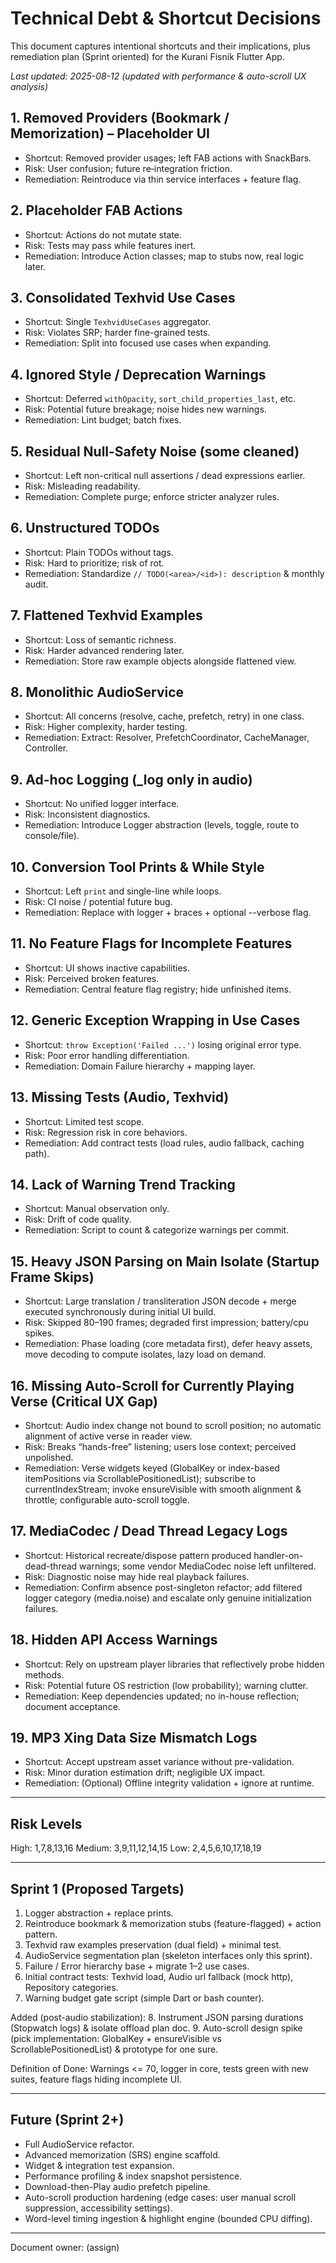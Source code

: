 # Technical Debt & Shortcut Decisions

This document captures intentional shortcuts and their implications, plus remediation plan (Sprint oriented) for the Kurani Fisnik Flutter App.

_Last updated: 2025-08-12 (updated with performance & auto-scroll UX analysis)_

## 1. Removed Providers (Bookmark / Memorization) – Placeholder UI
- Shortcut: Removed provider usages; left FAB actions with SnackBars.
- Risk: User confusion; future re‑integration friction.
- Remediation: Reintroduce via thin service interfaces + feature flag.

## 2. Placeholder FAB Actions
- Shortcut: Actions do not mutate state.
- Risk: Tests may pass while features inert.
- Remediation: Introduce Action classes; map to stubs now, real logic later.

## 3. Consolidated Texhvid Use Cases
- Shortcut: Single `TexhvidUseCases` aggregator.
- Risk: Violates SRP; harder fine-grained tests.
- Remediation: Split into focused use cases when expanding.

## 4. Ignored Style / Deprecation Warnings
- Shortcut: Deferred `withOpacity`, `sort_child_properties_last`, etc.
- Risk: Potential future breakage; noise hides new warnings.
- Remediation: Lint budget; batch fixes.

## 5. Residual Null-Safety Noise (some cleaned)
- Shortcut: Left non-critical null assertions / dead expressions earlier.
- Risk: Misleading readability.
- Remediation: Complete purge; enforce stricter analyzer rules.

## 6. Unstructured TODOs
- Shortcut: Plain TODOs without tags.
- Risk: Hard to prioritize; risk of rot.
- Remediation: Standardize `// TODO(<area>/<id>): description` & monthly audit.

## 7. Flattened Texhvid Examples
- Shortcut: Loss of semantic richness.
- Risk: Harder advanced rendering later.
- Remediation: Store raw example objects alongside flattened view.

## 8. Monolithic AudioService
- Shortcut: All concerns (resolve, cache, prefetch, retry) in one class.
- Risk: Higher complexity, harder testing.
- Remediation: Extract: Resolver, PrefetchCoordinator, CacheManager, Controller.

## 9. Ad-hoc Logging (_log only in audio)
- Shortcut: No unified logger interface.
- Risk: Inconsistent diagnostics.
- Remediation: Introduce Logger abstraction (levels, toggle, route to console/file).

## 10. Conversion Tool Prints & While Style
- Shortcut: Left `print` and single-line while loops.
- Risk: CI noise / potential future bug.
- Remediation: Replace with logger + braces + optional --verbose flag.

## 11. No Feature Flags for Incomplete Features
- Shortcut: UI shows inactive capabilities.
- Risk: Perceived broken features.
- Remediation: Central feature flag registry; hide unfinished items.

## 12. Generic Exception Wrapping in Use Cases
- Shortcut: `throw Exception('Failed ...')` losing original error type.
- Risk: Poor error handling differentiation.
- Remediation: Domain Failure hierarchy + mapping layer.

## 13. Missing Tests (Audio, Texhvid)
- Shortcut: Limited test scope.
- Risk: Regression risk in core behaviors.
- Remediation: Add contract tests (load rules, audio fallback, caching path).

## 14. Lack of Warning Trend Tracking
- Shortcut: Manual observation only.
- Risk: Drift of code quality.
- Remediation: Script to count & categorize warnings per commit.

## 15. Heavy JSON Parsing on Main Isolate (Startup Frame Skips)
- Shortcut: Large translation / transliteration JSON decode + merge executed synchronously during initial UI build.
- Risk: Skipped 80–190 frames; degraded first impression; battery/cpu spikes.
- Remediation: Phase loading (core metadata first), defer heavy assets, move decoding to compute isolates, lazy load on demand.

## 16. Missing Auto-Scroll for Currently Playing Verse (Critical UX Gap)
- Shortcut: Audio index change not bound to scroll position; no automatic alignment of active verse in reader view.
- Risk: Breaks “hands-free” listening; users lose context; perceived unpolished.
- Remediation: Verse widgets keyed (GlobalKey or index-based itemPositions via ScrollablePositionedList); subscribe to currentIndexStream; invoke ensureVisible with smooth alignment & throttle; configurable auto-scroll toggle.

## 17. MediaCodec / Dead Thread Legacy Logs
- Shortcut: Historical recreate/dispose pattern produced handler-on-dead-thread warnings; some vendor MediaCodec noise left unfiltered.
- Risk: Diagnostic noise may hide real playback failures.
- Remediation: Confirm absence post-singleton refactor; add filtered logger category (media.noise) and escalate only genuine initialization failures.

## 18. Hidden API Access Warnings
- Shortcut: Rely on upstream player libraries that reflectively probe hidden methods.
- Risk: Potential future OS restriction (low probability); warning clutter.
- Remediation: Keep dependencies updated; no in-house reflection; document acceptance.

## 19. MP3 Xing Data Size Mismatch Logs
- Shortcut: Accept upstream asset variance without pre-validation.
- Risk: Minor duration estimation drift; negligible UX impact.
- Remediation: (Optional) Offline integrity validation + ignore at runtime.

---
## Risk Levels
High: 1,7,8,13,16
Medium: 3,9,11,12,14,15
Low: 2,4,5,6,10,17,18,19

---
## Sprint 1 (Proposed Targets)
1. Logger abstraction + replace prints.
2. Reintroduce bookmark & memorization stubs (feature-flagged) + action pattern.
3. Texhvid raw examples preservation (dual field) + minimal test.
4. AudioService segmentation plan (skeleton interfaces only this sprint).
5. Failure / Error hierarchy base + migrate 1–2 use cases.
6. Initial contract tests: Texhvid load, Audio url fallback (mock http), Repository categories.
7. Warning budget gate script (simple Dart or bash counter).

Added (post-audio stabilization):
8. Instrument JSON parsing durations (Stopwatch logs) & isolate offload plan doc.
9. Auto-scroll design spike (pick implementation: GlobalKey + ensureVisible vs ScrollablePositionedList) & prototype for one sure.

Definition of Done: Warnings <= 70, logger in core, tests green with new suites, feature flags hiding incomplete UI.

---
## Future (Sprint 2+)
- Full AudioService refactor.
- Advanced memorization (SRS) engine scaffold.
- Widget & integration test expansion.
- Performance profiling & index snapshot persistence.
- Download-then-Play audio prefetch pipeline.
- Auto-scroll production hardening (edge cases: user manual scroll suppression, accessibility settings).
- Word-level timing ingestion & highlight engine (bounded CPU diffing).

---
Document owner: (assign)
